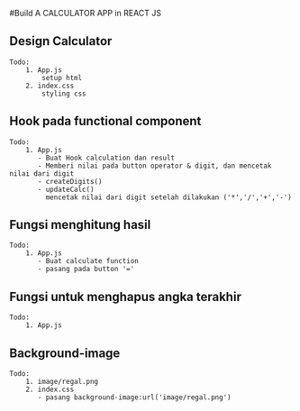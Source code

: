 #Build A CALCULATOR APP in REACT JS

## Design Calculator

    Todo:
        1. App.js
            setup html
        2. index.css
            styling css

## Hook pada functional component

    Todo:
        1. App.js
           - Buat Hook calculation dan result
           - Memberi nilai pada button operator & digit, dan mencetak nilai dari digit
           - createDigits()
           - updateCalc()
             mencetak nilai dari digit setelah dilakukan ('*','/','+','-')

## Fungsi menghitung hasil

    Todo:
        1. App.js
           - Buat calculate function
           - pasang pada button '='

## Fungsi untuk menghapus angka terakhir

    Todo:
        1. App.js

## Background-image

    Todo:
        1. image/regal.png
        2. index.css
           - pasang background-image:url('image/regal.png')

